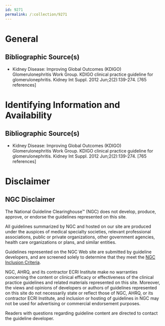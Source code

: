 ```yaml
---
id: 9271
permalink: /:collection/9271
---
```


# General

## Bibliographic Source(s)

- Kidney Disease: Improving Global Outcomes (KDIGO) Glomerulonephritis Work Group. KDIGO clinical practice guideline for glomerulonephritis. Kidney Int Suppl. 2012 Jun;2(2):139-274. [765 references]

# Identifying Information and Availability

## Bibliographic Source(s)

- Kidney Disease: Improving Global Outcomes (KDIGO) Glomerulonephritis Work Group. KDIGO clinical practice guideline for glomerulonephritis. Kidney Int Suppl. 2012 Jun;2(2):139-274. [765 references]

# Disclaimer

## NGC Disclaimer

The National Guideline Clearinghouse™ (NGC) does not develop, produce, approve, or endorse the guidelines represented on this site.

All guidelines summarized by NGC and hosted on our site are produced under the auspices of medical specialty societies, relevant professional associations, public or private organizations, other government agencies, health care organizations or plans, and similar entities.

Guidelines represented on the NGC Web site are submitted by guideline developers, and are screened solely to determine that they meet the [NGC Inclusion Criteria](/help-and-about/summaries/inclusion-criteria).

NGC, AHRQ, and its contractor ECRI Institute make no warranties concerning the content or clinical efficacy or effectiveness of the clinical practice guidelines and related materials represented on this site. Moreover, the views and opinions of developers or authors of guidelines represented on this site do not necessarily state or reflect those of NGC, AHRQ, or its contractor ECRI Institute, and inclusion or hosting of guidelines in NGC may not be used for advertising or commercial endorsement purposes.

Readers with questions regarding guideline content are directed to contact the guideline developer.

